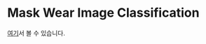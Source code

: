 # Mask Wear Image Classification

[여기](../til_ml/boostcamp-2st/mask-wear-image-classification/)서 볼 수 있습니다.

